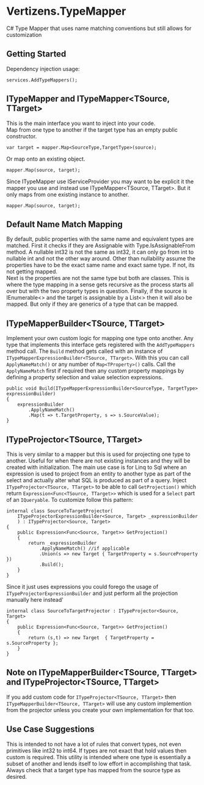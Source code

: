 # Vertizens.TypeMapper

C# Type Mapper that uses name matching conventions but still allows for customization

## Getting Started

Dependency injection
usage:
```
services.AddTypeMappers();
```

## ITypeMapper and ITypeMapper<TSource, TTarget>

This is the main interface you want to inject into your code.  
Map from one type to another if the target type has an empty public constructor.
```
var target = mapper.Map<SourceType,TargetType>(source);
```

Or map onto an existing object.
```
mapper.Map(source, target);
```
Since ITypeMapper use IServiceProvider you may want to be explicit it the mapper you use and instead use ITypeMapper<TSource, TTarget>.  But it only maps from one existing instance to another.

```
mapper.Map(source, target);
```

## Default Name Match Mapping

By default, public properties with the same name and equivalent types are matched.  First it checks if they are Assignable with Type.IsAssignableFrom method.  A nullable int32 is not the same as int32, it can only go from int to nullable int and not the other way around.  Other than nullability assume the properties have to be the exact same name and exact same type.  If not, its not getting mapped.  
Next is the properties are not the same type but both are classes.  This is where the type mapping in a sense gets recursive as the process starts all over but with the two property types in question.
Finally, if the source is IEnumerable<> and the target is assignable by a List<> then it will also be mapped.  But only if they are generics of a type that can be mapped.

## ITypeMapperBuilder<TSource, TTarget>

Implement your own custom logic for mapping one type onto another.  Any type that implements this interface gets registered with the `AddTypeMappers` method call.  The `Build` method gets
called with an instance of `ITypeMapperExpressionBuilder<TSource, TTarget>`.  With this you 
can call `ApplyNameMatch()` or any number of `Map<TProperty>()` calls.  Call the `ApplyNameMatch` first if required then any custom property mappings by defining a property selection and value selection expressions.

```
public void Build(ITypeMapperExpressionBuilder<SourceType, TargetType> expressionBuilder)
{
    expressionBuilder
        .ApplyNameMatch()
        .Map(t => t.TargetProperty, s => s.SourceValue);
}
```

## ITypeProjector<TSource, TTarget>

This is very similar to a mapper but this is used for projecting one type to another.  Useful for when there are not existing instances and they will be created with initialization.  The main use case is for Linq to Sql where an expression is used to project from an entity to another type as part of the select and actually alter what SQL is produced as part of a query.
Inject `ITypeProjector<TSource, TTarget>` to be able to call `GetProjection()` which return 
`Expression<Func<TSource, TTarget>>` which is used for a `Select` part of an `IQueryable`.
To customize follow this pattern:

```
internal class SourceToTargetProjector(
    ITypeProjectorExpressionBuilder<Source, Target> _expressionBuilder
    ) : ITypeProjector<Source, Target>
{
    public Expression<Func<Source, Target>> GetProjection()
    {
        return _expressionBuilder
            .ApplyNameMatch() //if applicable
            .Union(s => new Target { TargetProperty = s.SourceProperty })
            .Build();
    }
}
```

Since it just uses expressions you could forego the usage of `ITypeProjectorExpressionBuilder` and just perform all the projection manually here instead'

```
internal class SourceToTargetProjector : ITypeProjector<Source, Target>
{
    public Expression<Func<Source, Target>> GetProjection()
    {
        return (s,t) => new Target  { TargetProperty = s.SourceProperty };
    }
}
```

## Note on ITypeMapperBuilder<TSource, TTarget> and ITypeProjector<TSource, TTarget>

If you add custom code for `ITypeProjector<TSource, TTarget>` then `ITypeMapperBuilder<TSource, TTarget>` will use any custom implemention from the projector unless you create your own implementation for that too.

## Use Case Suggestions

This is intended to not have a lot of rules that convert types, not even primitives like int32 to int64.  If types are not exact that hold values then custom is required.  This utility is intended where one type is essentially a subset of another and lends itself to low effort in accomplishing that task.  Always check that a target type has mapped from the source type as desired.
